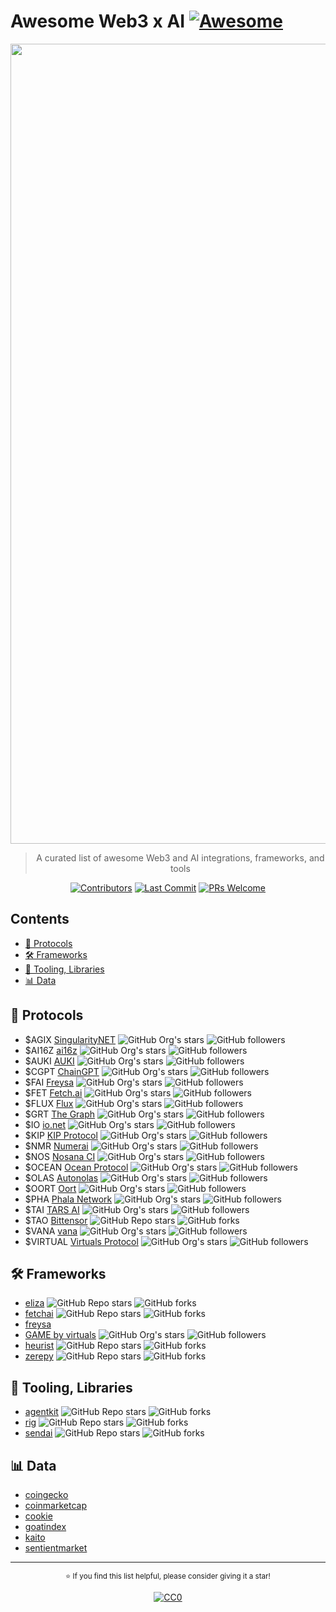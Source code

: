 # Awesome Web3 x AI [![Awesome](https://awesome.re/badge.svg)](https://awesome.re)

<div align="center">
  <img src="https://hebbkx1anhila5yf.public.blob.vercel-storage.com/Web3AI-4qOmApeevy3cIasn3Mak2BwOB53GzM.png" alt="Web3 x AI Banner" width="1280">
  
  > A curated list of awesome Web3 and AI integrations, frameworks, and tools
  
  [![Contributors](https://img.shields.io/github/contributors/edwardtay/awesome-web3-ai.svg?style=flat)](https://github.com/edwardtay/awesome-web3-ai/graphs/contributors)
  [![Last Commit](https://img.shields.io/github/last-commit/edwardtay/awesome-web3-ai.svg?style=flat)](https://github.com/edwardtay/awesome-web3-ai/commits/master)
  [![PRs Welcome](https://img.shields.io/badge/PRs-welcome-brightgreen.svg?style=flat)](http://makeapullrequest.com)
</div>

## Contents

- [🔗 Protocols](#-protocols)
- [🛠 Frameworks](#-frameworks)
- [🧰 Tooling, Libraries](#-tooling-libraries)
- [📊 Data](#-data)

## 🔗 Protocols

- $AGIX [SingularityNET](https://github.com/singnet) ![GitHub Org's stars](https://img.shields.io/github/stars/singnet?style=social) ![GitHub followers](https://img.shields.io/github/followers/singnet?style=social)
- $AI16Z [ai16z](https://github.com/elizaOS) ![GitHub Org's stars](https://img.shields.io/github/stars/elizaOS?style=social) ![GitHub followers](https://img.shields.io/github/followers/elizaOS?style=social)
- $AUKI [AUKI](https://github.com/aukilabs) ![GitHub Org's stars](https://img.shields.io/github/stars/aukilabs?style=social) ![GitHub followers](https://img.shields.io/github/followers/aukilabs?style=social)
- $CGPT [ChainGPT](https://github.com/ChainGPT-org) ![GitHub Org's stars](https://img.shields.io/github/stars/ChainGPT-org?style=social) ![GitHub followers](https://img.shields.io/github/followers/ChainGPT-org?style=social)
- $FAI [Freysa](https://github.com/0xfreysa) ![GitHub Org's stars](https://img.shields.io/github/stars/0xfreysa?style=social) ![GitHub followers](https://img.shields.io/github/followers/0xfreysa?style=social)
- $FET [Fetch.ai](https://github.com/fetchai/) ![GitHub Org's stars](https://img.shields.io/github/stars/fetchai?style=social) ![GitHub followers](https://img.shields.io/github/followers/fetchai?style=social)
- $FLUX [Flux](https://github.com/runonflux) ![GitHub Org's stars](https://img.shields.io/github/stars/runonflux?style=social) ![GitHub followers](https://img.shields.io/github/followers/runonflux?style=social)
- $GRT [The Graph](https://github.com/graphprotocol) ![GitHub Org's stars](https://img.shields.io/github/stars/graphprotocol?style=social) ![GitHub followers](https://img.shields.io/github/followers/graphprotocol?style=social)
- $IO [io.net](https://github.com/ionet-official) ![GitHub Org's stars](https://img.shields.io/github/stars/ionet-official?style=social) ![GitHub followers](https://img.shields.io/github/followers/ionet-official?style=social)
- $KIP [KIP Protocol](https://github.com/KIP-Protocol-Contracts) ![GitHub Org's stars](https://img.shields.io/github/stars/KIP-Protocol-Contracts?style=social) ![GitHub followers](https://img.shields.io/github/followers/KIP-Protocol-Contracts?style=social)
- $NMR [Numerai](https://github.com/numerai) ![GitHub Org's stars](https://img.shields.io/github/stars/numerai?style=social) ![GitHub followers](https://img.shields.io/github/followers/numerai?style=social)
- $NOS [Nosana CI](https://github.com/nosana-ci) ![GitHub Org's stars](https://img.shields.io/github/stars/nosana-ci?style=social) ![GitHub followers](https://img.shields.io/github/followers/nosana-ci?style=social)
- $OCEAN [Ocean Protocol](https://github.com/oceanprotocol) ![GitHub Org's stars](https://img.shields.io/github/stars/oceanprotocol?style=social) ![GitHub followers](https://img.shields.io/github/followers/oceanprotocol?style=social)
- $OLAS [Autonolas](https://github.com/valory-xyz) ![GitHub Org's stars](https://img.shields.io/github/stars/valory-xyz?style=social) ![GitHub followers](https://img.shields.io/github/followers/valory-xyz?style=social)
- $OORT [Oort](https://github.com/oort-tech) ![GitHub Org's stars](https://img.shields.io/github/stars/oort-tech?style=social) ![GitHub followers](https://img.shields.io/github/followers/oort-tech?style=social)
- $PHA [Phala Network](https://github.com/Phala-Network) ![GitHub Org's stars](https://img.shields.io/github/stars/Phala-Network?style=social) ![GitHub followers](https://img.shields.io/github/followers/Phala-Network?style=social)
- $TAI [TARS AI](https://github.com/tars-protocol) ![GitHub Org's stars](https://img.shields.io/github/stars/tars-protocol?style=social) ![GitHub followers](https://img.shields.io/github/followers/tars-protocol?style=social)
- $TAO [Bittensor](https://github.com/opentensor/BitTensor) ![GitHub Repo stars](https://img.shields.io/github/stars/opentensor/BitTensor?style=social) ![GitHub forks](https://img.shields.io/github/forks/opentensor/BitTensor?style=social)
- $VANA [vana](https://github.com/vana-com) ![GitHub Org's stars](https://img.shields.io/github/stars/vana-com?style=social) ![GitHub followers](https://img.shields.io/github/followers/vana-com?style=social)
- $VIRTUAL [Virtuals Protocol](https://github.com/Virtual-Protocol) ![GitHub Org's stars](https://img.shields.io/github/stars/Virtual-Protocol?style=social) ![GitHub followers](https://img.shields.io/github/followers/Virtual-Protocol?style=social)

## 🛠 Frameworks

- [eliza](https://github.com/elizaOS/eliza) ![GitHub Repo stars](https://img.shields.io/github/stars/elizaOS/eliza?style=social) ![GitHub forks](https://img.shields.io/github/forks/elizaOS/eliza?style=social)
- [fetchai](https://github.com/fetchai/uAgents) ![GitHub Repo stars](https://img.shields.io/github/stars/fetchai/uAgents?style=social) ![GitHub forks](https://img.shields.io/github/forks/fetchai/uAgents?style=social)
- [freysa](https://framework.freysa.ai/overview)
- [GAME by virtuals](https://github.com/game-by-virtuals) ![GitHub Org's stars](https://img.shields.io/github/stars/game-by-virtuals?style=social) ![GitHub followers](https://img.shields.io/github/followers/game-by-virtuals?style=social)
- [heurist](https://github.com/heurist-network/heurist-agent-framework) ![GitHub Repo stars](https://img.shields.io/github/stars/heurist-network/heurist-agent-framework?style=social) ![GitHub forks](https://img.shields.io/github/forks/heurist-network/heurist-agent-framework?style=social)
- [zerepy](https://github.com/blorm-network/ZerePy) ![GitHub Repo stars](https://img.shields.io/github/stars/blorm-network/ZerePy?style=social) ![GitHub forks](https://img.shields.io/github/forks/blorm-network/ZerePy?style=social)

## 🧰 Tooling, Libraries

- [agentkit](https://github.com/coinbase/agentkit) ![GitHub Repo stars](https://img.shields.io/github/stars/coinbase/agentkit?style=social) ![GitHub forks](https://img.shields.io/github/forks/coinbase/agentkit?style=social)
- [rig](https://github.com/0xPlaygrounds/rig) ![GitHub Repo stars](https://img.shields.io/github/stars/0xPlaygrounds/rig?style=social) ![GitHub forks](https://img.shields.io/github/forks/0xPlaygrounds/rig?style=social)
- [sendai](https://github.com/sendaifun/solana-agent-kit) ![GitHub Repo stars](https://img.shields.io/github/stars/sendaifun/solana-agent-kit?style=social) ![GitHub forks](https://img.shields.io/github/forks/sendaifun/solana-agent-kit?style=social)

## 📊 Data

- [coingecko](https://coingecko.com/en/categories/artificial-intelligence)
- [coinmarketcap](https://coinmarketcap.com/view/ai-big-data/)
- [cookie](https://cookie.fun)
- [goatindex](https://goatindex.ai/)
- [kaito](https://yaps.kaito.ai/crypto-ai)
- [sentientmarket](https://sentient.market)

---

<div align="center">
  <p>
    <sub>
      ⭐️ If you find this list helpful, please consider giving it a star!
    </sub>
  </p>
  
  [![CC0](https://licensebuttons.net/p/zero/1.0/88x31.png)](https://creativecommons.org/publicdomain/zero/1.0/)
</div>
